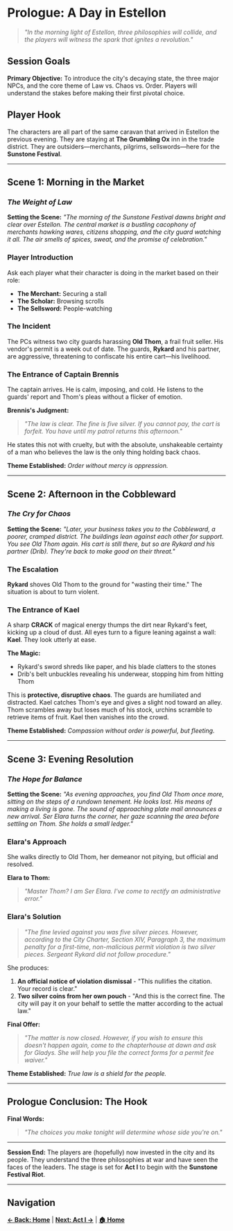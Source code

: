 # Prologue: A Day in Estellon

> *"In the morning light of Estellon, three philosophies will collide, and the players will witness the spark that ignites a revolution."*

## Session Goals

**Primary Objective:** To introduce the city's decaying state, the three major NPCs, and the core theme of Law vs. Chaos vs. Order. Players will understand the stakes before making their first pivotal choice.

## Player Hook

The characters are all part of the same caravan that arrived in Estellon the previous evening. They are staying at **The Grumbling Ox** inn in the trade district. They are outsiders—merchants, pilgrims, sellswords—here for the **Sunstone Festival**.

---

## Scene 1: Morning in the Market
### *The Weight of Law*

**Setting the Scene:**
*"The morning of the Sunstone Festival dawns bright and clear over Estellon. The central market is a bustling cacophony of merchants hawking wares, citizens shopping, and the city guard watching it all. The air smells of spices, sweat, and the promise of celebration."*

### Player Introduction
Ask each player what their character is doing in the market based on their role:
- **The Merchant:** Securing a stall
- **The Scholar:** Browsing scrolls  
- **The Sellsword:** People-watching

### The Incident
The PCs witness two city guards harassing **Old Thom**, a frail fruit seller. His vendor's permit is a week out of date. The guards, **Rykard** and his partner, are aggressive, threatening to confiscate his entire cart—his livelihood.

### The Entrance of Captain Brennis
The captain arrives. He is calm, imposing, and cold. He listens to the guards' report and Thom's pleas without a flicker of emotion.

**Brennis's Judgment:** 
> *"The law is clear. The fine is five silver. If you cannot pay, the cart is forfeit. You have until my patrol returns this afternoon."*

He states this not with cruelty, but with the absolute, unshakeable certainty of a man who believes the law is the only thing holding back chaos.

**Theme Established:** *Order without mercy is oppression.*

---

## Scene 2: Afternoon in the Cobbleward
### *The Cry for Chaos*

**Setting the Scene:**
*"Later, your business takes you to the Cobbleward, a poorer, cramped district. The buildings lean against each other for support. You see Old Thom again. His cart is still there, but so are Rykard and his partner (Drib). They're back to make good on their threat."*

### The Escalation
**Rykard** shoves Old Thom to the ground for "wasting their time." The situation is about to turn violent.

### The Entrance of Kael
A sharp **CRACK** of magical energy thumps the dirt near Rykard's feet, kicking up a cloud of dust. All eyes turn to a figure leaning against a wall: **Kael**. They look utterly at ease.

**The Magic:**
- Rykard's sword shreds like paper, and his blade clatters to the stones
- Drib's belt unbuckles revealing his underwear, stopping him from hitting Thom

This is **protective, disruptive chaos**. The guards are humiliated and distracted. Kael catches Thom's eye and gives a slight nod toward an alley. Thom scrambles away but loses much of his stock, urchins scramble to retrieve items of fruit. Kael then vanishes into the crowd.

**Theme Established:** *Compassion without order is powerful, but fleeting.*

---

## Scene 3: Evening Resolution
### *The Hope for Balance*

**Setting the Scene:**
*"As evening approaches, you find Old Thom once more, sitting on the steps of a rundown tenement. He looks lost. His means of making a living is gone. The sound of approaching plate mail announces a new arrival. Ser Elara turns the corner, her gaze scanning the area before settling on Thom. She holds a small ledger."*

### Elara's Approach
She walks directly to Old Thom, her demeanor not pitying, but official and resolved.

**Elara to Thom:** 
> *"Master Thom? I am Ser Elara. I've come to rectify an administrative error."*

### Elara's Solution
> *"The fine levied against you was five silver pieces. However, according to the City Charter, Section XIV, Paragraph 3, the maximum penalty for a first-time, non-malicious permit violation is two silver pieces. Sergeant Rykard did not follow procedure."*

She produces:
1. **An official notice of violation dismissal** - "This nullifies the citation. Your record is clear."
2. **Two silver coins from her own pouch** - "And this is the correct fine. The city will pay it on your behalf to settle the matter according to the actual law."

**Final Offer:**
> *"The matter is now closed. However, if you wish to ensure this doesn't happen again, come to the chapterhouse at dawn and ask for Gladys. She will help you file the correct forms for a permit fee waiver."*

**Theme Established:** *True law is a shield for the people.*

---

## Prologue Conclusion: The Hook

**Final Words:**
> *"The choices you make tonight will determine whose side you're on."*

---

**Session End:** The players are (hopefully) now invested in the city and its people. They understand the three philosophies at war and have seen the faces of the leaders. The stage is set for **Act I** to begin with the **Sunstone Festival Riot**.

---

## Navigation

**[← Back: Home](../README.md)** | **[Next: Act I →](act%20i/act-i.md)** | **[🏠 Home](../README.md)**